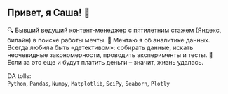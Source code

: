 ## Привет, я Саша! 👋 

🔍 Бывший ведущий контент-менеджер с пятилетним стажем (Яндекс, билайн) в поиске работы мечты. 
💭 Мечтаю я об аналитике данных. Всегда любила быть «детективом»: собирать данные, искать неочевидные закономерности, проводить эксперименты и тесты. 
🫰 Если за это еще и будут платить деньги – значит, жизнь удалась.

DA tolls:  
`Python`, `Pandas`, `Numpy`, `Matplotlib`, `SciPy`, `Seaborn`, `Plotly`

<!--
**AgathaRemedy/AgathaRemedy** is a ✨ _special_ ✨ repository because its `README.md` (this file) appears on your GitHub profile.

Here are some ideas to get you started:

- 🔭 I’m currently working on ...
- 🌱 I’m currently learning ...
- 👯 I’m looking to collaborate on ...
- 🤔 I’m looking for help with ...
- 💬 Ask me about ...
- 📫 How to reach me: ...
- 😄 Pronouns: ...
- ⚡ Fun fact: ...
-->
